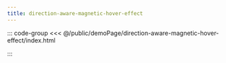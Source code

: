 ```yaml
---
title: direction-aware-magnetic-hover-effect
---
```


::: code-group
<<< @/public/demoPage/direction-aware-magnetic-hover-effect/index.html

:::